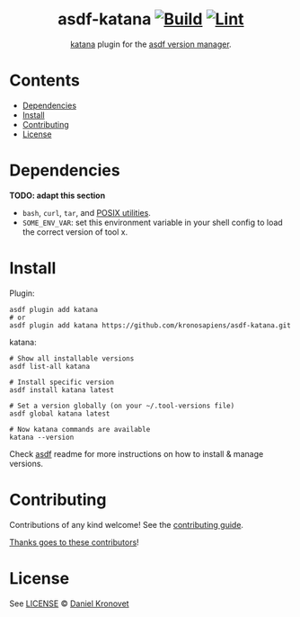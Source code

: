 <div align="center">

# asdf-katana [![Build](https://github.com/kronosapiens/asdf-katana/actions/workflows/build.yml/badge.svg)](https://github.com/kronosapiens/asdf-katana/actions/workflows/build.yml) [![Lint](https://github.com/kronosapiens/asdf-katana/actions/workflows/lint.yml/badge.svg)](https://github.com/kronosapiens/asdf-katana/actions/workflows/lint.yml)

[katana](https://book.dojoengine.org/toolchain/katana) plugin for the [asdf version manager](https://asdf-vm.com).

</div>

# Contents

- [Dependencies](#dependencies)
- [Install](#install)
- [Contributing](#contributing)
- [License](#license)

# Dependencies

**TODO: adapt this section**

- `bash`, `curl`, `tar`, and [POSIX utilities](https://pubs.opengroup.org/onlinepubs/9699919799/idx/utilities.html).
- `SOME_ENV_VAR`: set this environment variable in your shell config to load the correct version of tool x.

# Install

Plugin:

```shell
asdf plugin add katana
# or
asdf plugin add katana https://github.com/kronosapiens/asdf-katana.git
```

katana:

```shell
# Show all installable versions
asdf list-all katana

# Install specific version
asdf install katana latest

# Set a version globally (on your ~/.tool-versions file)
asdf global katana latest

# Now katana commands are available
katana --version
```

Check [asdf](https://github.com/asdf-vm/asdf) readme for more instructions on how to
install & manage versions.

# Contributing

Contributions of any kind welcome! See the [contributing guide](contributing.md).

[Thanks goes to these contributors](https://github.com/kronosapiens/asdf-katana/graphs/contributors)!

# License

See [LICENSE](LICENSE) © [Daniel Kronovet](https://github.com/kronosapiens/)

